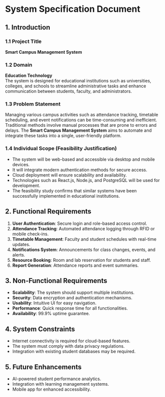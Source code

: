 # System Specification Document

## 1. Introduction

### 1.1 Project Title
**Smart Campus Management System**

### 1.2 Domain
**Education Technology**  
The system is designed for educational institutions such as universities, colleges, and schools to streamline administrative tasks and enhance communication between students, faculty, and administrators.

### 1.3 Problem Statement
Managing various campus activities such as attendance tracking, timetable scheduling, and event notifications can be time-consuming and inefficient. Traditional methods involve manual processes that are prone to errors and delays. The **Smart Campus Management System** aims to automate and integrate these tasks into a single, user-friendly platform.

### 1.4 Individual Scope (Feasibility Justification)
- The system will be web-based and accessible via desktop and mobile devices.
- It will integrate modern authentication methods for secure access.
- Cloud deployment will ensure scalability and availability.
- Technologies such as React.js, Node.js, and PostgreSQL will be used for development.
- The feasibility study confirms that similar systems have been successfully implemented in educational institutions.

## 2. Functional Requirements
1. **User Authentication**: Secure login and role-based access control.
2. **Attendance Tracking**: Automated attendance logging through RFID or mobile check-ins.
3. **Timetable Management**: Faculty and student schedules with real-time updates.
4. **Notifications System**: Announcements for class changes, events, and alerts.
5. **Resource Booking**: Room and lab reservation for students and staff.
6. **Report Generation**: Attendance reports and event summaries.

## 3. Non-Functional Requirements
- **Scalability**: The system should support multiple institutions.
- **Security**: Data encryption and authentication mechanisms.
- **Usability**: Intuitive UI for easy navigation.
- **Performance**: Quick response time for all functionalities.
- **Availability**: 99.9% uptime guarantee.

## 4. System Constraints
- Internet connectivity is required for cloud-based features.
- The system must comply with data privacy regulations.
- Integration with existing student databases may be required.

## 5. Future Enhancements
- AI-powered student performance analytics.
- Integration with learning management systems.
- Mobile app for enhanced accessibility.
